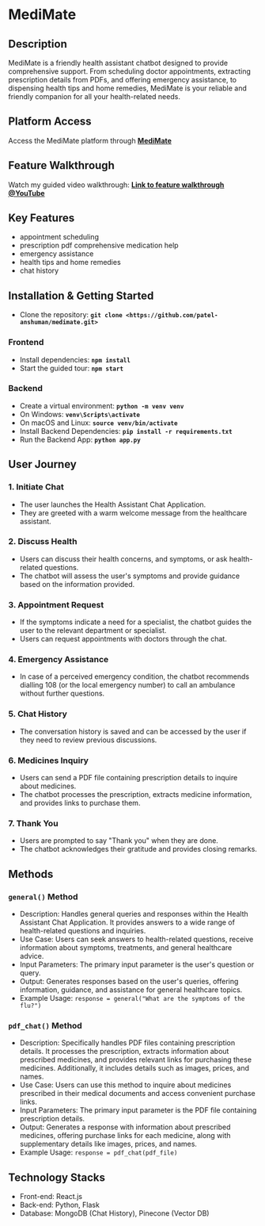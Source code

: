# **MediMate**

## **Description**
MediMate is a friendly health assistant chatbot designed to provide comprehensive support. From scheduling doctor appointments, extracting prescription details from PDFs, and offering emergency assistance, to dispensing health tips and home remedies, MediMate is your reliable and friendly companion for all your health-related needs.

## **Platform Access**

Access the MediMate platform through **[MediMate](https://medimate-eight.vercel.app/)**

## **Feature Walkthrough**

Watch my guided video walkthrough: **[Link to feature walkthrough @YouTube](https://youtu.be/MqoRefGciUs)**

## Key Features
- appointment scheduling
- prescription pdf comprehensive medication help
- emergency assistance
- health tips and home remedies
- chat history 

## **Installation & Getting Started**
- Clone the repository: **`git clone <https://github.com/patel-anshuman/medimate.git>`**

### **Frontend**
- Install dependencies: **`npm install`**
- Start the guided tour: **`npm start`**

### **Backend**
- Create a virtual environment: **`python -m venv venv`**
- On Windows: **`venv\Scripts\activate`**
- On macOS and Linux: **`source venv/bin/activate`**
- Install Backend Dependencies: **`pip install -r requirements.txt`**
- Run the Backend App: **`python app.py`**

## **User Journey**

### 1. Initiate Chat
- The user launches the Health Assistant Chat Application.
- They are greeted with a warm welcome message from the healthcare assistant.

### 2. Discuss Health
- Users can discuss their health concerns, and symptoms, or ask health-related questions.
- The chatbot will assess the user's symptoms and provide guidance based on the information provided.

### 3. Appointment Request
- If the symptoms indicate a need for a specialist, the chatbot guides the user to the relevant department or specialist.
- Users can request appointments with doctors through the chat.

### 4. Emergency Assistance
- In case of a perceived emergency condition, the chatbot recommends dialling 108 (or the local emergency number) to call an ambulance without further questions.

### 5. Chat History
- The conversation history is saved and can be accessed by the user if they need to review previous discussions.

### 6. Medicines Inquiry
- Users can send a PDF file containing prescription details to inquire about medicines.
- The chatbot processes the prescription, extracts medicine information, and provides links to purchase them.

### 7. Thank You
- Users are prompted to say "Thank you" when they are done.
- The chatbot acknowledges their gratitude and provides closing remarks.


## **Methods**

### `general()` Method

- Description: Handles general queries and responses within the Health Assistant Chat Application. It provides answers to a wide range of health-related questions and inquiries.
- Use Case: Users can seek answers to health-related questions, receive information about symptoms, treatments, and general healthcare advice.
- Input Parameters: The primary input parameter is the user's question or query.
- Output: Generates responses based on the user's queries, offering information, guidance, and assistance for general healthcare topics.
- Example Usage: `response = general("What are the symptoms of the flu?")`

### `pdf_chat()` Method

- Description: Specifically handles PDF files containing prescription details. It processes the prescription, extracts information about prescribed medicines, and provides relevant links for purchasing these medicines. Additionally, it includes details such as images, prices, and names.
- Use Case: Users can use this method to inquire about medicines prescribed in their medical documents and access convenient purchase links.
- Input Parameters: The primary input parameter is the PDF file containing prescription details.
- Output: Generates a response with information about prescribed medicines, offering purchase links for each medicine, along with supplementary details like images, prices, and names.
- Example Usage: `response = pdf_chat(pdf_file)`

## **Technology Stacks**
- Front-end: React.js
- Back-end: Python, Flask
- Database: MongoDB (Chat History), Pinecone (Vector DB)


